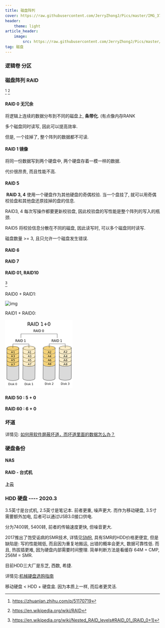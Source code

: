 ```yaml
---
title: 磁盘阵列
cover: https://raw.githubusercontent.com/JerryZhongJ/Pics/master/IMG_3773.jpeg
header:
    theme: light
article_header:
    image:
        src: https://raw.githubusercontent.com/JerryZhongJ/Pics/master/IMG_3773.jpeg
tag: 磁盘
---
```


### 逻辑卷 分区



### 磁盘阵列  RAID

 [^RAID0] [^RAID1]

#### RAID 0 无冗余

将逻辑上连续的数据分布到不同的磁盘上, **条带化**. (有点像内存RANK

多个磁盘同时读写, 因此可以提高效率.

但是, 一个挂掉了, 整个阵列的数据都不可读.

#### RAID 1 镜像

将同一份数据写到两个硬盘中, 两个硬盘存着一模一样的数据.

代价很昂贵, 而且性能不高.

#### RAID 5 

​	**RAID 3, 4**  使用一个硬盘作为其他硬盘的奇偶校验. 当一个盘挂了, 就可以用奇偶校验盘和其他盘还原挂掉的盘的信息. 

RAID3, 4 每次写操作都要更新校验盘, 因此校验盘的写性能是整个阵列的写入的瓶颈.

RAID5 将校验信息分散在不同的磁盘, 因此读写时, 可以多个磁盘同时读写.

磁盘数量 >= 3, 且只允许一个磁盘发生错误.

#### RAID 6

#### RAID 7

#### RAID 01, RAID10

 [^RAID2]

RAID0 + RAID1: 

![img](https://upload.wikimedia.org/wikipedia/commons/thumb/a/ad/RAID_01.svg/180px-RAID_01.svg.png)

RAID1 + RAID0:

![img](/assets/posts_ref/220px-RAID_10_01.svg.png)



#### RAID 50 : 5 + 0

#### RAID 60 : 6 + 0

### 坏道

详情见: [如何用软件屏蔽坏道，而坏道里面的数据怎么办？](https://www.zhihu.com/question/20544968/answer/22150412)

### 硬盘备份

#### NAS

#### RAID - 台式机

#### 上云



### HDD 硬盘 ---- 2020.3

3.5英寸是台式机, 2.5英寸是笔记本. 前者更重, 噪声更大. 而作为移动硬盘, 3.5寸需要额外加电, 后者可以通过USB3.0接口供电.

分为7400转, 5400转, 前者的传输速度更快, 但噪音更大.

2017推出了饱受诟病的SMR技术, 详情见[SMR](https://www.bilibili.com/video/av69892973), 具有SMR的HDD价格更便宜, 但是缺陷是: 写的性能贼低, 而且因为重复地搬运, 出错的概率会更大, 数据可靠性低. 而且, 热拔插更难, 因为硬盘内部需要时间整理. 简单判断方法是看缓存 64M = CMP, 256M = SMR.

目前HDD三大厂是东芝, 西数, 希捷.

详情见:[机械硬盘选购指南](https://zhuanlan.zhihu.com/p/74275200)

移动硬盘 < HDD + 硬盘盒. 因为本质上一样, 而后者更灵活.



[^RAID0]:<https://zhuanlan.zhihu.com/p/51170719>
[^RAID1]:<https://en.wikipedia.org/wiki/RAID>
[^RAID2]:<https://en.wikipedia.org/wiki/Nested_RAID_levels#RAID_01_(RAID_0+1)>

